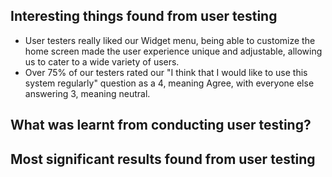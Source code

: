## Interesting things found from user testing
- User testers really liked our Widget menu, being able to customize the home screen made the user experience unique and adjustable, allowing us to cater to a wide variety of users.
- Over 75% of our testers rated our "I think that I would like to use this system regularly" question as a 4, meaning Agree, with everyone else answering 3, meaning neutral. 
## What was learnt from conducting user testing?

## Most significant results found from user testing